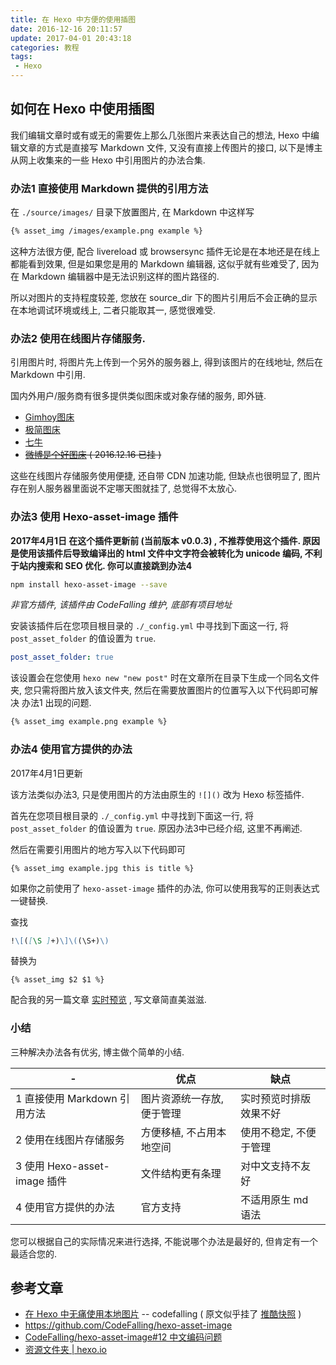 ```yaml
---
title: 在 Hexo 中方便的使用插图
date: 2016-12-16 20:11:57
update: 2017-04-01 20:43:18
categories: 教程
tags:
 - Hexo
---
```


## 如何在 Hexo 中使用插图

我们编辑文章时或有或无的需要佐上那么几张图片来表达自己的想法,  Hexo 中编辑文章的方式是直接写 Markdown 文件, 又没有直接上传图片的接口, 以下是博主从网上收集来的一些 Hexo 中引用图片的办法合集.

<!-- more -->

### 办法1 直接使用 Markdown 提供的引用方法

在 `./source/images/` 目录下放置图片, 在 Markdown 中这样写

``` md
{% asset_img /images/example.png example %}
```
这种方法很方便, 配合 livereload 或 browsersync 插件无论是在本地还是在线上都能看到效果, 但是如果您是用的 Markdown 编辑器, 这似乎就有些难受了, 因为在 Markdown 编辑器中是无法识别这样的图片路径的.

所以对图片的支持程度较差, 您放在 source_dir 下的图片引用后不会正确的显示在本地调试环境或线上, 二者只能取其一, 感觉很难受.

### 办法2 使用在线图片存储服务.

引用图片时, 将图片先上传到一个另外的服务器上, 得到该图片的在线地址, 然后在 Markdown 中引用.

国内外用户/服务商有很多提供类似图床或对象存储的服务, 即外链.

* [Gimhoy图床](http://pic.gimhoy.com/)
* [极简图床](http://yotuku.cn/)
* [七牛](http://www.qiniu.com/)
* ~~[微博是个好图床](http://weibotuchuang.sinaapp.com/bookmark.html) ( 2016.12.16 已挂 )~~

这些在线图片存储服务使用便捷, 还自带 CDN 加速功能, 但缺点也很明显了, 图片存在别人服务器里面说不定哪天图就挂了, 总觉得不太放心.

### 办法3 使用 Hexo-asset-image 插件

__2017年4月1日 在这个插件更新前 (当前版本 v0.0.3) , 不推荐使用这个插件.
原因是使用该插件后导致编译出的 html 文件中文字符会被转化为 unicode 编码, 不利于站内搜索和 SEO 优化.
你可以直接跳到办法4__

``` bash
npm install hexo-asset-image --save
```
_非官方插件, 该插件由 CodeFalling 维护, 底部有项目地址_

安装该插件后在您项目根目录的 `./_config.yml` 中寻找到下面这一行, 将 `post_asset_folder` 的值设置为 `true`.

``` yml
post_asset_folder: true
```
该设置会在您使用 `hexo new "new post"` 时在文章所在目录下生成一个同名文件夹, 您只需将图片放入该文件夹, 然后在需要放置图片的位置写入以下代码即可解决 办法1 出现的问题.

``` md
{% asset_img example.png example %}
```

### 办法4 使用官方提供的办法

2017年4月1日更新

该方法类似办法3, 只是使用图片的方法由原生的 `![]()` 改为 Hexo 标签插件.

首先在您项目根目录的 `./_config.yml` 中寻找到下面这一行, 将 `post_asset_folder` 的值设置为 `true`. 原因办法3中已经介绍, 这里不再阐述.

然后在需要引用图片的地方写入以下代码即可

``` swig
{% asset_img example.jpg this is title %}
```

如果你之前使用了 `hexo-asset-image` 插件的办法, 你可以使用我写的正则表达式一键替换.

查找
``` markdown
!\[([\S ]+)\]\((\S+)\)
```
替换为
``` swig
{% asset_img $2 $1 %}
```

配合我的另一篇文章 [实时预览](http://blog.mutoe.com/2016/hexo-post-livereload-edit/) , 写文章简直美滋滋.

### 小结

三种解决办法各有优劣, 博主做个简单的小结.

| -		| 优点 | 缺点 |
| ----- | ---- | ---- |
| 1 直接使用 Markdown 引用方法 | 图片资源统一存放, 便于管理 | 实时预览时排版效果不好 |
| 2 使用在线图片存储服务 | 方便移植, 不占用本地空间 | 使用不稳定, 不便于管理 |
| 3 使用 Hexo-asset-image 插件 | 文件结构更有条理 | 对中文支持不友好 |
| 4 使用官方提供的办法 | 官方支持 | 不适用原生 md 语法 |

您可以根据自己的实际情况来进行选择, 不能说哪个办法是最好的, 但肯定有一个最适合您的.

## 参考文章

* [在 Hexo 中无痛使用本地图片](http://codefalling.com/2015/12/19/no-pains-with-hexo-local-image/) -- codefalling ( 原文似乎挂了 [推酷快照](http://www.tuicool.com/articles/umEBVfI) )
* https://github.com/CodeFalling/hexo-asset-image
* [CodeFalling/hexo-asset-image#12 中文编码问题](https://github.com/CodeFalling/hexo-asset-image/issues/12)
* [资源文件夹 | hexo.io](https://hexo.io/zh-cn/docs/asset-folders.html)